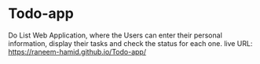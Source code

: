 # Todo-app
Do List Web Application, where the Users can enter their personal information, display their tasks and check the status for each one.
live URL: https://raneem-hamid.github.io/Todo-app/